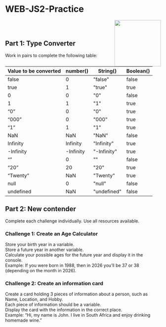 # WEB-JS2-Practice

<img align="right" width="150" height="150" src="https://media-exp1.licdn.com/dms/image/C4E0BAQF7BYCCZt5epw/company-logo_200_200/0?e=2159024400&v=beta&t=qUAFP9bUgBEEXGVQYpUXW1J_OiP8e0r4rFBpqp8OrxA">


 <br/>
 <br/>


## Part 1: Type Converter

Work in pairs to complete the following table:

| Value to be converted | number()  | String()    | Boolean() |
|-----------------------|-----------|-------------|-----------|
| false                 | 0         | "false"     | false     |
| true                  | 1         | "true"      | true      |
| 0                     | 0         | "0"         | false     |
| 1                     | 1         | "1"         | true      |
| “0”                   | 0         | "0"         | true      |
| “000”                 | 0         | "000"       | true      |
| “1”                   | 1         | "1"         | true      |
| NaN                   | NaN       | "NaN"       | false     |
| Infinity              | Infinity  | "Infinity"  | true      |
| -Infinity             | -Infinity | "-Infinity" | true      |
| “”                    | 0         | ""          | false     |
| “20”                  | 20        | "20"        | true      |
| “Twenty”              | NaN       | "Twenty"    | true      |
| null                  | 0         | "null"      | false     |
| undefined             | NaN       | "undefined" | false     |


## Part 2:  New contender

Complete each challenge individually. Use all resources available. 

### Challenge 1: Create an Age Calculator

Store your birth year in a variable.<br>
Store a future year in another variable. <br>
Calculate your possible ages for the future year and display it in the console. <br>
Example: If you were born in 1988, then in 2026 you’ll be 37 or 38 (depending on the month in 2026).



### Challenge 2: Create an information card

Create a card holding 3 pieces of information about a person, such as Name, Location, and Hobby.<br>
Each piece of information should be a variable.<br>
Display the card with the information in the correct place.<br>
Example: “Hi, my name is John. I live in South Africa and enjoy drinking homemade wine.”<br>


